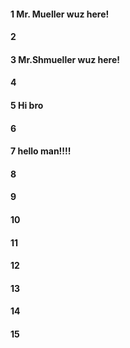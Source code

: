 #### 1 Mr. Mueller wuz here!
#### 2
#### 3 Mr.Shmueller wuz here!
#### 4
#### 5 Hi bro
#### 6
#### 7 hello man!!!!
#### 8
#### 9
#### 10
#### 11
#### 12
#### 13
#### 14
#### 15